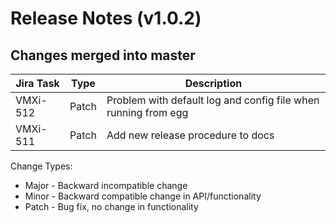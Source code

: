 Release Notes (v1.0.2)
===========================

Changes merged into master
--------------------------
| Jira Task | Type | Description |
|-----------|------|-------------|
|VMXi-512   |Patch |Problem with default log and config file when running from egg|
|VMXi-511   |Patch |Add new release procedure to docs|


Change Types:
* Major - Backward incompatible change
* Minor - Backward compatible change in API/functionality
* Patch - Bug fix, no change in functionality